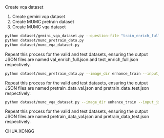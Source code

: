 Create vqa dataset
1. Create gemini vqa dataset
2. Create MUMC pretrain dataset
3. Create MUMC vqa dataset
```bash
python dataset/gemini_vqa_dataset.py --question-file "train_enrich_full.json" --definitions-file "closedquestions_definitions_imageclef2025.json"  --output-file "train_gemini_vqa_dataset.json"
python dataset/mumc_pretrain_data.py
python dataset/mumc_vqa_dataset.py
```
Repeat this process for the valid and test datasets, ensuring the output JSON files are named val_enrich_full.json and test_enrich_full.json respectively.
```bash
python dataset/mumc_pretrain_data.py --image_dir enhance_train --input_json train_enrich_full.json --output_json pretrain_data_train.json
```
Repeat this process for the valid and test datasets, ensuring the output JSON files are named pretrain_data_val.json and pretrain_data_test.json respectively.
```bash
python dataset/mumc_vqa_dataset.py --image_dir enhance_train --input_json train_enrich_full.json --output_json pretrain_data_train.json
```
Repeat this process for the valid and test datasets, ensuring the output JSON files are named pretrain_data_val.json and pretrain_data_test.json respectively.

CHUA XONGG
